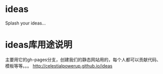 ideas
=====

Splash your ideas...

ideas库用途说明
===============
主要用它的gh-pages分支，创建我们的静态网站用的，每个人都可以贡献代码、模板等等。。。
http://celestialpowerup.github.io/ideas
